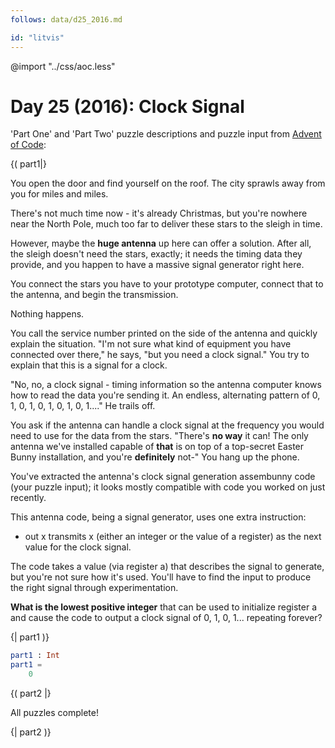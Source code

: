 ```yaml
---
follows: data/d25_2016.md

id: "litvis"
---
```


@import "../css/aoc.less"

# Day 25 (2016): Clock Signal

'Part One' and 'Part Two' puzzle descriptions and puzzle input from [Advent of Code](https://adventofcode.com/2016/day/25):

{( part1|}

You open the door and find yourself on the roof. The city sprawls away from you for miles and miles.

There's not much time now - it's already Christmas, but you're nowhere near the North Pole, much too far to deliver these stars to the sleigh in time.

However, maybe the **huge antenna** up here can offer a solution. After all, the sleigh doesn't need the stars, exactly; it needs the timing data they provide, and you happen to have a massive signal generator right here.

You connect the stars you have to your prototype computer, connect that to the antenna, and begin the transmission.

Nothing happens.

You call the service number printed on the side of the antenna and quickly explain the situation. "I'm not sure what kind of equipment you have connected over there," he says, "but you need a clock signal." You try to explain that this is a signal for a clock.

"No, no, a clock signal - timing information so the antenna computer knows how to read the data you're sending it. An endless, alternating pattern of 0, 1, 0, 1, 0, 1, 0, 1, 0, 1...." He trails off.

You ask if the antenna can handle a clock signal at the frequency you would need to use for the data from the stars. "There's **no way** it can! The only antenna we've installed capable of **that** is on top of a top-secret Easter Bunny installation, and you're **definitely** not-" You hang up the phone.

You've extracted the antenna's clock signal generation assembunny code (your puzzle input); it looks mostly compatible with code you worked on just recently.

This antenna code, being a signal generator, uses one extra instruction:

- out x transmits x (either an integer or the value of a register) as the next value for the clock signal.

The code takes a value (via register a) that describes the signal to generate, but you're not sure how it's used. You'll have to find the input to produce the right signal through experimentation.

**What is the lowest positive integer** that can be used to initialize register a and cause the code to output a clock signal of 0, 1, 0, 1... repeating forever?

{| part1 )}

```elm {l r}
part1 : Int
part1 =
    0
```

{( part2 |}

All puzzles complete!

{| part2 )}
